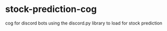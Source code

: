 # stock-prediction-cog
cog for discord bots using the discord.py library to load for stock prediction
